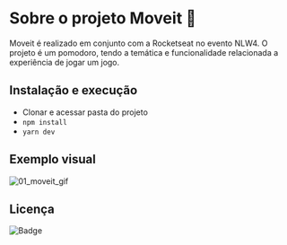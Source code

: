 # Sobre o projeto Moveit 🚀

Moveit é realizado em conjunto com a Rocketseat no evento NLW4. O projeto é um pomodoro, tendo a temática e funcionalidade relacionada a experiência de jogar um jogo.

## Instalação e execução

- Clonar e acessar pasta do projeto
- `npm install`
- `yarn dev`

## Exemplo visual

![01_moveit_gif](https://i.imgur.com/NqamJL9.gif)

## Licença

![Badge](https://img.shields.io/github/license/facebook/react)
